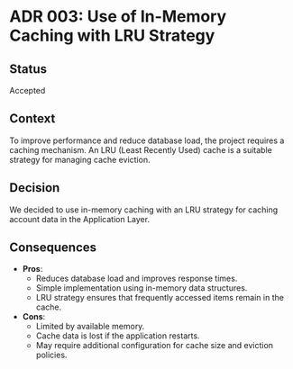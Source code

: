 # ADR 003: Use of In-Memory Caching with LRU Strategy

## Status
Accepted

## Context
To improve performance and reduce database load, the project requires a caching mechanism. An LRU (Least Recently Used) cache is a suitable strategy for managing cache eviction.

## Decision
We decided to use in-memory caching with an LRU strategy for caching account data in the Application Layer.

## Consequences
- **Pros**:
  - Reduces database load and improves response times.
  - Simple implementation using in-memory data structures.
  - LRU strategy ensures that frequently accessed items remain in the cache.
- **Cons**:
  - Limited by available memory.
  - Cache data is lost if the application restarts.
  - May require additional configuration for cache size and eviction policies.
